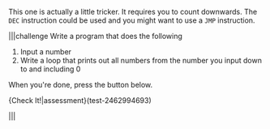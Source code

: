 This one is actually a little tricker. It requires you to count downwards. The `DEC` instruction could be used and you might want to use a `JMP` instruction.

|||challenge
Write a program that does the following

1. Input a number 
2. Write a loop that prints out all numbers from the number you input down to and including 0

When you're done, press the button below.

{Check It!|assessment}(test-2462994693)


|||